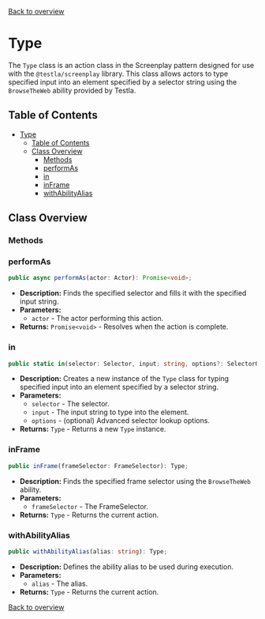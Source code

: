 [Back to overview](../../screenplay_elements.md)

# Type

The `Type` class is an action class in the Screenplay pattern designed for use with the `@testla/screenplay` library. This class allows actors to type specified input into an element specified by a selector string using the `BrowseTheWeb` ability provided by Testla.

## Table of Contents

- [Type](#type)
  - [Table of Contents](#table-of-contents)
  - [Class Overview](#class-overview)
    - [Methods](#methods)
    - [performAs](#performas)
    - [in](#in)
    - [inFrame](#inframe)
    - [withAbilityAlias](#withabilityalias)

## Class Overview

### Methods

### performAs

```typescript
public async performAs(actor: Actor): Promise<void>;
```

- **Description:** Finds the specified selector and fills it with the specified input string.
- **Parameters:**
  - `actor` - The actor performing this action.
- **Returns:** `Promise<void>` - Resolves when the action is complete.

### in

```typescript
public static in(selector: Selector, input: string, options?: SelectorOptions): Type;
```

- **Description:** Creates a new instance of the `Type` class for typing specified input into an element specified by a selector string.
- **Parameters:**
  - `selector` - The selector.
  - `input` - The input string to type into the element.
  - `options` - (optional) Advanced selector lookup options.
- **Returns:** `Type` - Returns a new `Type` instance.

### inFrame

```typescript
public inFrame(frameSelector: FrameSelector): Type;
```

- **Description:** Finds the specified frame selector using the `BrowseTheWeb` ability.
- **Parameters:**
  - `frameSelector` - The FrameSelector.
- **Returns:** `Type` - Returns the current action.

### withAbilityAlias

```typescript
public withAbilityAlias(alias: string): Type;
```

- **Description:** Defines the ability alias to be used during execution.
- **Parameters:**
  - `alias` - The alias.
- **Returns:** `Type` - Returns the current action.

[Back to overview](../../screenplay_elements.md)